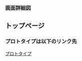 ### 画面詳細図
## トップページ
### プロトタイプは以下のリンク先
[プロトタイプ](https://www.figma.com/file/fnaIo1biVaOmLAzGO0Ak4C/%E8%87%AA%E5%88%86%E3%81%AE%E3%82%B5%E3%82%A4%E3%83%88?node-id=0%3A3)

